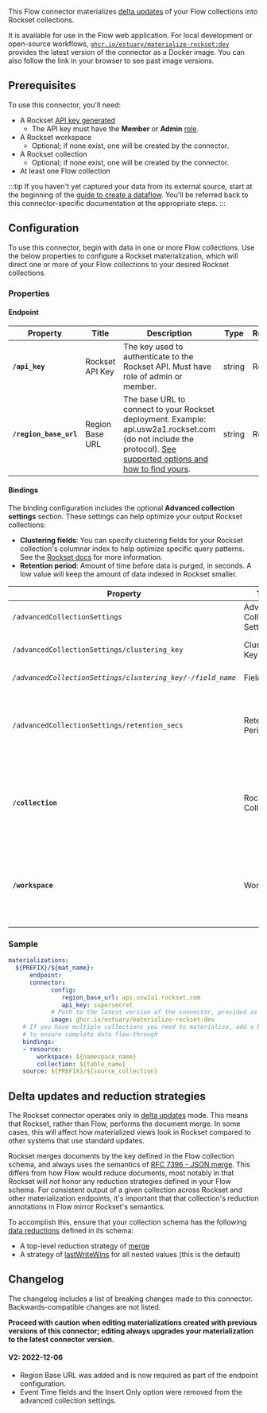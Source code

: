 This Flow connector materializes [delta updates](../../../concepts/materialization.md#delta-updates) of your Flow collections into Rockset collections.

It is available for use in the Flow web application. For local development or open-source workflows, [`ghcr.io/estuary/materialize-rockset:dev`](https://github.com/estuary/connectors/pkgs/container/materialize-rockset) provides the latest version of the connector as a Docker image. You can also follow the link in your browser to see past image versions.

## Prerequisites

To use this connector, you'll need:

* A Rockset [API key generated](https://rockset.com/docs/rest-api/#createapikey)
    * The API key must have the **Member** or **Admin** [role](https://rockset.com/docs/iam/#users-api-keys-and-roles).
* A Rockset workspace
    * Optional; if none exist, one will be created by the connector.
* A Rockset collection
    * Optional; if none exist, one will be created by the connector.
* At least one Flow collection

:::tip
If you haven't yet captured your data from its external source, start at the beginning of the [guide to create a dataflow](../../../guides/create-dataflow.md). You'll be referred back to this connector-specific documentation at the appropriate steps.
:::

## Configuration

To use this connector, begin with data in one or more Flow collections.
Use the below properties to configure a Rockset materialization, which will direct one or more of your Flow collections to your desired Rockset collections.

### Properties

#### Endpoint

| Property | Title | Description | Type | Required/Default |
|---|---|---|---|---|
| **`/api_key`** | Rockset API Key | The key used to authenticate to the Rockset API. Must have role of admin or member. | string | Required |
| **`/region_base_url`** | Region Base URL | The base URL to connect to your Rockset deployment. Example: api.usw2a1.rockset.com (do not include the protocol). [See supported options and how to find yours](https://rockset.com/docs/rest-api/).  | string | Required |


#### Bindings

The binding configuration includes the optional **Advanced collection settings** section.
These settings can help optimize your output Rockset collections:

* **Clustering fields**: You can specify clustering fields
for your Rockset collection's columnar index to help optimize specific query patterns.
See the [Rockset docs](https://rockset.com/docs/query-composition/#data-clustering) for more information.
* **Retention period**: Amount of time before data is purged, in seconds.
A low value will keep the amount of data indexed in Rockset smaller.

| Property | Title | Description | Type | Required/Default |
|---|---|---|---|---|
| `/advancedCollectionSettings` | Advanced Collection Settings |  | object |  |
| `/advancedCollectionSettings/clustering_key` | Clustering Key | List of clustering fields | array |  |
| _`/advancedCollectionSettings/clustering_key/-/field_name`_ | Field Name | The name of a field | string |  |
| `/advancedCollectionSettings/retention_secs` | Retention Period | Number of seconds after which data is purged based on event time | integer |  |
| **`/collection`** | Rockset Collection | The name of the Rockset collection (will be created if it does not exist) | string | Required |
| **`/workspace`** | Workspace | The name of the Rockset workspace (will be created if it does not exist) | string | Required |

### Sample

```yaml
materializations:
  ${PREFIX}/${mat_name}:
	  endpoint:
  	  connector:
    	    config:
               region_base_url: api.usw2a1.rockset.com
               api_key: supersecret
            # Path to the latest version of the connector, provided as a Docker image
    	    image: ghcr.io/estuary/materialize-rockset:dev
	# If you have multiple collections you need to materialize, add a binding for each one
    # to ensure complete data flow-through
    bindings:
  	- resource:
      	workspace: ${namespace_name}
      	collection: ${table_name}
    source: ${PREFIX}/${source_collection}
```

## Delta updates and reduction strategies

The Rockset connector operates only in [delta updates](../../../concepts/materialization.md#delta-updates) mode.
This means that Rockset, rather than Flow, performs the document merge.
In some cases, this will affect how materialized views look in Rockset compared to other systems that use standard updates.

Rockset merges documents by the key defined in the Flow collection schema, and always uses the semantics of [RFC 7396 - JSON merge](https://datatracker.ietf.org/doc/html/rfc7396).
This differs from how Flow would reduce documents, most notably in that Rockset will _not_ honor any reduction strategies defined in your Flow schema.
For consistent output of a given collection across Rockset and other materialization endpoints, it's important that that collection's reduction annotations
in Flow mirror Rockset's semantics.

To accomplish this, ensure that your collection schema has the following [data reductions](../../../concepts/schemas.md#reductions) defined in its schema:

* A top-level reduction strategy of [merge](../../reduction-strategies/merge.md)
* A strategy of [lastWriteWins](../../reduction-strategies/firstwritewins-and-lastwritewins.md) for all nested values (this is the default)

## Changelog

The changelog includes a list of breaking changes made to this connector. Backwards-compatible changes are not listed.

**Proceed with caution when editing materializations created with previous versions of this connector;
editing always upgrades your materialization to the latest connector version.**

#### V2: 2022-12-06

* Region Base URL was added and is now required as part of the endpoint configuration.
* Event Time fields and the Insert Only option were removed from the advanced collection settings.

